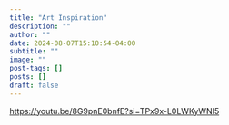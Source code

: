 ```yaml
---
title: "Art Inspiration"
description: ""
author: ""
date: 2024-08-07T15:10:54-04:00
subtitle: ""
image: ""
post-tags: []
posts: []
draft: false
---
```


https://youtu.be/8G9pnE0bnfE?si=TPx9x-L0LWKyWNI5

